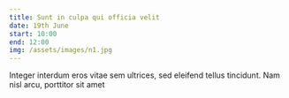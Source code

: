 ```yaml
---
title: Sunt in culpa qui officia velit
date: 19th June 
start: 10:00 
end: 12:00
img: /assets/images/n1.jpg
---
```

Integer interdum eros vitae sem ultrices, sed eleifend tellus tincidunt. Nam nisl arcu, porttitor sit amet